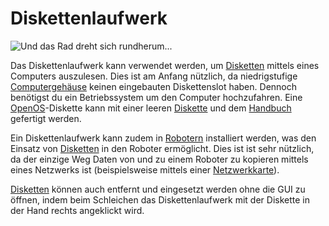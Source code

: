 # Diskettenlaufwerk

![Und das Rad dreht sich rundherum...](oredict:oc:diskDrive)

Das Diskettenlaufwerk kann verwendet werden, um [Disketten](../item/floppy.md) mittels eines Computers auszulesen. Dies ist am Anfang nützlich, da niedrigstufige [Computergehäuse](case1.md) keinen eingebauten Diskettenslot haben. Dennoch benötigst du ein Betriebssystem um den Computer hochzufahren. Eine [OpenOS](../general/openOS.md)-Diskette kann mit einer leeren [Diskette](../item/floppy.md) und dem [Handbuch](../item/manual.md) gefertigt werden.

Ein Diskettenlaufwerk kann zudem in [Robotern](robot.md) installiert werden, was den Einsatz von [Disketten](../item/floppy.md) in den Roboter ermöglicht. Dies ist ist sehr nützlich, da der einzige Weg Daten von und zu einem Roboter zu kopieren mittels eines Netzwerks ist (beispielsweise mittels einer [Netzwerkkarte](../item/lanCard.md)).

[Disketten](../item/floppy.md) können auch entfernt und eingesetzt werden ohne die GUI zu öffnen, indem beim Schleichen das Diskettenlaufwerk mit der Diskette in der Hand rechts angeklickt wird.
